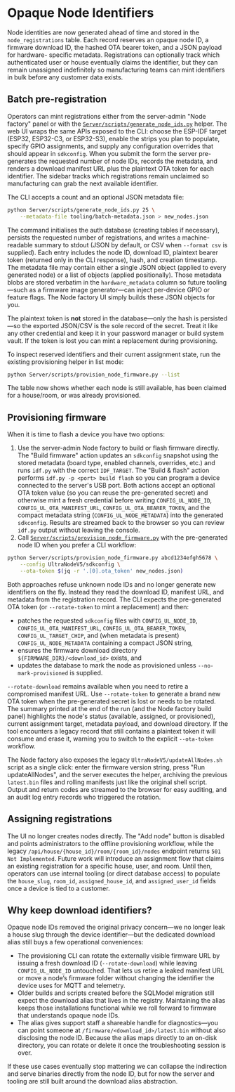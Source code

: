 # Opaque Node Identifiers

Node identities are now generated ahead of time and stored in the
`node_registrations` table. Each record reserves an opaque node ID, a firmware
download ID, the hashed OTA bearer token, and a JSON payload for hardware-
specific metadata. Registrations can optionally track which authenticated user
or house eventually claims the identifier, but they can remain unassigned
indefinitely so manufacturing teams can mint identifiers in bulk before any
customer data exists.

## Batch pre-registration

Operators can mint registrations either from the server-admin "Node factory"
panel or with the
[`Server/scripts/generate_node_ids.py`](../scripts/generate_node_ids.py) helper.
The web UI wraps the same APIs exposed to the CLI: choose the ESP-IDF target
(ESP32, ESP32-C3, or ESP32-S3), enable the strips you plan to populate, specify
GPIO assignments, and supply any configuration overrides that should appear in
`sdkconfig`. When you submit the form the server pre-generates the requested
number of node IDs, records the metadata, and renders a download manifest URL
plus the plaintext OTA token for each identifier. The sidebar tracks which
registrations remain unclaimed so manufacturing can grab the next available
identifier.

The CLI accepts a count and an optional JSON metadata file:

```bash
python Server/scripts/generate_node_ids.py 25 \
    --metadata-file tooling/batch-metadata.json > new_nodes.json
```

The command initialises the auth database (creating tables if necessary),
persists the requested number of registrations, and writes a machine-readable
summary to stdout (JSON by default, or CSV when `--format csv` is supplied).
Each entry includes the node ID, download ID, plaintext bearer token (returned
only in the CLI response), hash, and creation timestamp. The metadata file may
contain either a single JSON object
(applied to every generated node) or a list of objects (applied positionally).
Those metadata blobs are stored verbatim in the `hardware_metadata` column so
future tooling—such as a firmware image generator—can inject per-device GPIO or
feature flags. The Node factory UI simply builds these JSON objects for you.

The plaintext token is **not** stored in the database—only the hash is
persisted—so the exported JSON/CSV is the sole record of the secret. Treat it
like any other credential and keep it in your password manager or build system
vault. If the token is lost you can mint a replacement during provisioning.

To inspect reserved identifiers and their current assignment state, run the
existing provisioning helper in list mode:

```bash
python Server/scripts/provision_node_firmware.py --list
```

The table now shows whether each node is still available, has been claimed for a
house/room, or was already provisioned.

## Provisioning firmware

When it is time to flash a device you have two options:

1. Use the server-admin Node factory to build or flash firmware directly. The
   "Build firmware" action updates an `sdkconfig` snapshot using the stored
   metadata (board type, enabled channels, overrides, etc.) and runs `idf.py`
   with the correct `IDF_TARGET`. The "Build & flash" action performs
   `idf.py -p <port> build flash` so you can program a device connected to the
   server's USB port. Both actions accept an optional OTA token value (so you
   can reuse the pre-generated secret) and otherwise mint a fresh credential
   before writing `CONFIG_UL_NODE_ID`,
   `CONFIG_UL_OTA_MANIFEST_URL`, `CONFIG_UL_OTA_BEARER_TOKEN`, and the compact
   metadata string (`CONFIG_UL_NODE_METADATA`) into the generated `sdkconfig`.
   Results are streamed back to the browser so you can review `idf.py` output
   without leaving the console.
2. Call [`Server/scripts/provision_node_firmware.py`](../scripts/provision_node_firmware.py)
   with the pre-generated node ID when you prefer a CLI workflow:

```bash
python Server/scripts/provision_node_firmware.py abcd1234efgh5678 \
    --config UltraNodeV5/sdkconfig \
    --ota-token $(jq -r '.[0].ota_token' new_nodes.json)
```

Both approaches refuse unknown node IDs and no longer generate new identifiers
on the fly. Instead they read the download ID, manifest URL, and metadata from
the registration record. The CLI expects the pre-generated OTA token (or
`--rotate-token` to mint a replacement) and then:

* patches the requested `sdkconfig` files with
  `CONFIG_UL_NODE_ID`, `CONFIG_UL_OTA_MANIFEST_URL`,
  `CONFIG_UL_OTA_BEARER_TOKEN`, `CONFIG_UL_TARGET_CHIP`, and (when metadata is
  present) `CONFIG_UL_NODE_METADATA` containing a compact JSON string,
* ensures the firmware download directory `${FIRMWARE_DIR}/<download_id>` exists,
  and
* updates the database to mark the node as provisioned unless
  `--no-mark-provisioned` is supplied.

`--rotate-download` remains available when you need to retire a compromised
manifest URL. Use `--rotate-token` to generate a brand new OTA token when the
pre-generated secret is lost or needs to be rotated. The summary printed at the
end of the run (and the Node factory build panel) highlights the node's status
(available, assigned, or provisioned), current assignment target, metadata
payload, and download directory. If the tool encounters a legacy record that
still contains a plaintext token it will consume and erase it, warning you to
switch to the explicit `--ota-token` workflow.

The Node factory also exposes the legacy `UltraNodeV5/updateAllNodes.sh` script
as a single click: enter the firmware version string, press "Run updateAllNodes",
and the server executes the helper, archiving the previous `latest.bin` files and
rolling manifests just like the original shell script. Output and return codes
are streamed to the browser for easy auditing, and an audit log entry records who
triggered the rotation.

## Assigning registrations

The UI no longer creates nodes directly. The "Add node" button is disabled and
points administrators to the offline provisioning workflow, while the legacy
`/api/house/{house_id}/room/{room_id}/nodes` endpoint returns
`501 Not Implemented`. Future work will introduce an assignment flow that claims
an existing registration for a specific house, user, and room. Until then,
operators can use internal tooling (or direct database access) to populate the
`house_slug`, `room_id`, `assigned_house_id`, and `assigned_user_id` fields once
a device is tied to a customer.

## Why keep download identifiers?

Opaque node IDs removed the original privacy concern—we no longer leak a house
slug through the device identifier—but the dedicated download alias still buys a
few operational conveniences:

* The provisioning CLI can rotate the externally visible firmware URL by issuing
  a fresh download ID (`--rotate-download`) while leaving
  `CONFIG_UL_NODE_ID` untouched. That lets us retire a leaked manifest URL or
  move a node’s firmware folder without changing the identifier the device uses
  for MQTT and telemetry.
* Older builds and scripts created before the SQLModel migration still expect the
  download alias that lives in the registry. Maintaining the alias keeps those
  installations functional while we roll forward to firmware that understands
  opaque node IDs.
* The alias gives support staff a shareable handle for diagnostics—you can point
  someone at `/firmware/<download_id>/latest.bin` without also disclosing the
  node ID. Because the alias maps directly to an on-disk directory, you can
  rotate or delete it once the troubleshooting session is over.

If these use cases eventually stop mattering we can collapse the indirection and
serve binaries directly from the node ID, but for now the server and tooling are
still built around the download alias abstraction.
